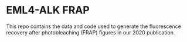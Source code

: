 # EML4-ALK FRAP

This repo contains the data and code used to generate the fluorescence recovery after photobleaching (FRAP) figures in our 2020 publication.
